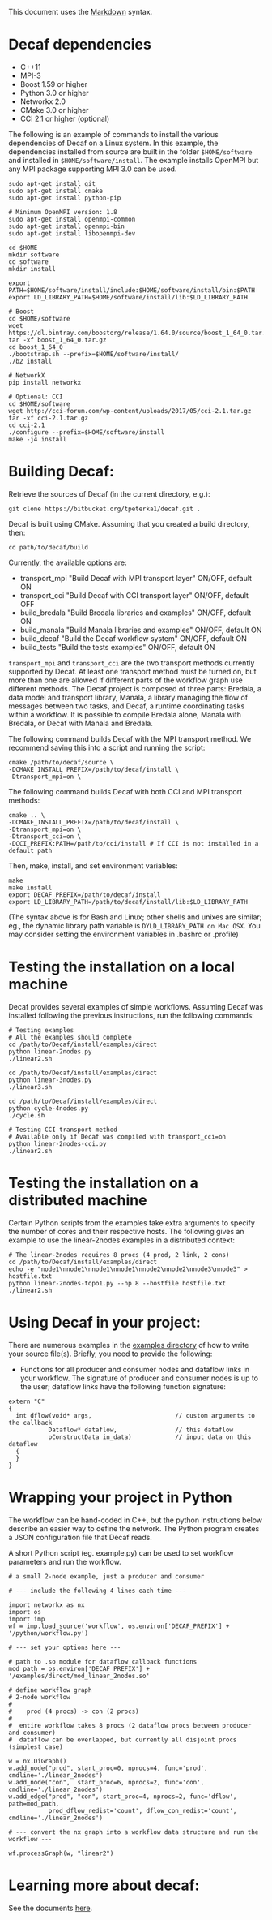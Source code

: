 This document uses the [Markdown](http://daringfireball.net/projects/markdown/) syntax.

# Decaf dependencies

- C++11
- MPI-3
- Boost 1.59 or higher
- Python 3.0 or higher
- Networkx 2.0
- CMake 3.0 or higher
- CCI 2.1 or higher (optional)

The following is an example of commands to install the various dependencies of
Decaf on a Linux system. In this example, the dependencies installed from source are built in the
folder ```$HOME/software``` and installed in ```$HOME/software/install```. The
example installs OpenMPI but any MPI package supporting MPI 3.0 can be used.

```
sudo apt-get install git
sudo apt-get install cmake
sudo apt-get install python-pip

# Minimum OpenMPI version: 1.8
sudo apt-get install openmpi-common
sudo apt-get install openmpi-bin
sudo apt-get install libopenmpi-dev

cd $HOME
mkdir software
cd software
mkdir install

export PATH=$HOME/software/install/include:$HOME/software/install/bin:$PATH
export LD_LIBRARY_PATH=$HOME/software/install/lib:$LD_LIBRARY_PATH

# Boost
cd $HOME/software
wget https://dl.bintray.com/boostorg/release/1.64.0/source/boost_1_64_0.tar.gz
tar -xf boost_1_64_0.tar.gz
cd boost_1_64_0
./bootstrap.sh --prefix=$HOME/software/install/
./b2 install

# NetworkX
pip install networkx

# Optional: CCI
cd $HOME/software
wget http://cci-forum.com/wp-content/uploads/2017/05/cci-2.1.tar.gz
tar -xf cci-2.1.tar.gz
cd cci-2.1
./configure --prefix=$HOME/software/install
make -j4 install
```

# Building Decaf:

Retrieve the sources of Decaf (in the current directory, e.g.):
```
git clone https://bitbucket.org/tpeterka1/decaf.git .
```

Decaf is built using CMake. Assuming that you created a build directory, then:
```
cd path/to/decaf/build
```

Currently, the available options are:

- transport_mpi      "Build Decaf with MPI transport layer"          ON/OFF, default ON
- transport_cci      "Build Decaf with CCI transport layer"          ON/OFF, default OFF
- build_bredala      "Build Bredala libraries and examples"          ON/OFF, default ON
- build_manala       "Build Manala libraries and examples"           ON/OFF, default ON
- build_decaf        "Build the Decaf workflow system"               ON/OFF, default ON
- build_tests        "Build the tests examples"                      ON/OFF, default ON

```transport_mpi``` and ```transport_cci``` are the two transport methods
currently supported by Decaf. At least one transport method must be turned on,
but more than one are allowed if different parts of the workflow graph use
different methods.
The Decaf project is composed of three parts: Bredala, a data model and
transport library, Manala, a library managing the flow of messages between two
tasks, and Decaf, a runtime coordinating tasks within a workflow. It is possible
to compile Bredala alone, Manala with Bredala, or Decaf with Manala and Bredala. 

The following command builds Decaf with the MPI transport method. We recommend saving this into a script and running the script:

```
cmake /path/to/decaf/source \
-DCMAKE_INSTALL_PREFIX=/path/to/decaf/install \
-Dtransport_mpi=on \
```

The following command builds Decaf with both CCI and MPI transport methods:
```
cmake .. \
-DCMAKE_INSTALL_PREFIX=/path/to/decaf/install \
-Dtransport_mpi=on \
-Dtransport_cci=on \
-DCCI_PREFIX:PATH=/path/to/cci/install # If CCI is not installed in a default path
```

Then, make, install, and set environment variables:
```
make
make install
export DECAF_PREFIX=/path/to/decaf/install
export LD_LIBRARY_PATH=/path/to/decaf/install/lib:$LD_LIBRARY_PATH
```
(The syntax above is for Bash and Linux; other shells and unixes are similar;
eg., the dynamic library path variable is ```DYLD_LIBRARY_PATH on Mac OSX```.
You may consider setting the environment variables in .bashrc or .profile)

# Testing the installation on a local machine

Decaf provides several examples of simple workflows. Assuming Decaf was installed following the previous instructions, run the following commands:
```
# Testing examples
# All the examples should complete
cd /path/to/Decaf/install/examples/direct
python linear-2nodes.py
./linear2.sh

cd /path/to/Decaf/install/examples/direct
python linear-3nodes.py
./linear3.sh

cd /path/to/Decaf/install/examples/direct
python cycle-4nodes.py
./cycle.sh

# Testing CCI transport method
# Available only if Decaf was compiled with transport_cci=on
python linear-2nodes-cci.py
./linear2.sh

```
# Testing the installation on a distributed machine

Certain Python scripts from the examples take extra arguments to specify the
number of cores and their respective hosts. The following gives an example to
use the linear-2nodes examples in a distributed context:

```
# The linear-2nodes requires 8 procs (4 prod, 2 link, 2 cons)
cd /path/to/Decaf/install/examples/direct
echo -e "node1\nnode1\nnode1\nnode1\nnode2\nnode2\nnode3\nnode3" > hostfile.txt
python linear-2nodes-topo1.py --np 8 --hostfile hostfile.txt
./linear2.sh
```


# Using Decaf in your project:

There are numerous examples in the
[examples directory](https://bitbucket.org/tpeterka1/decaf/raw/master/examples) of how to
write your source file(s). Briefly, you need to provide the following:

- Functions for all producer and consumer nodes and dataflow links in your
  workflow. The signature of producer and consumer nodes is up to the user;
  dataflow links have the following function signature:
```{.cpp}
extern "C"
{
  int dflow(void* args,                       // custom arguments to the callback
           Dataflow* dataflow,                // this dataflow
           pConstructData in_data)            // input data on this dataflow
  {
  }
}
```

# Wrapping your project in Python

The workflow can be hand-coded in C++, but the python instructions below
describe an easier way to define the network. The Python program creates a JSON
configuration file that Decaf reads.

A short Python script (eg. example.py) can be used to set workflow parameters and run the workflow.
```{python}
# a small 2-node example, just a producer and consumer

# --- include the following 4 lines each time ---

import networkx as nx
import os
import imp
wf = imp.load_source('workflow', os.environ['DECAF_PREFIX'] + '/python/workflow.py')

# --- set your options here ---

# path to .so module for dataflow callback functions
mod_path = os.environ['DECAF_PREFIX'] + '/examples/direct/mod_linear_2nodes.so'

# define workflow graph
# 2-node workflow
#
#    prod (4 procs) -> con (2 procs)
#
#  entire workflow takes 8 procs (2 dataflow procs between producer and consumer)
#  dataflow can be overlapped, but currently all disjoint procs (simplest case)

w = nx.DiGraph()
w.add_node("prod", start_proc=0, nprocs=4, func='prod', cmdline='./linear_2nodes')
w.add_node("con",  start_proc=6, nprocs=2, func='con', cmdline='./linear_2nodes')
w.add_edge("prod", "con", start_proc=4, nprocs=2, func='dflow', path=mod_path,
           prod_dflow_redist='count', dflow_con_redist='count', cmdline='./linear_2nodes')

# --- convert the nx graph into a workflow data structure and run the workflow ---

wf.processGraph(w, "linear2")
```

# Learning more about decaf:

See the documents [here](https://bitbucket.org/tpeterka1/decaf/wiki/public-docs/public-docs.md).

